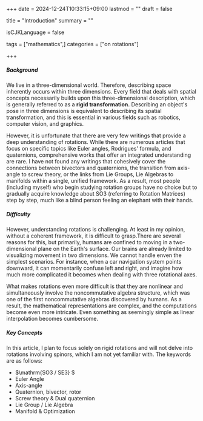 +++
date = 2024-12-24T10:33:15+09:00
lastmod = ""
draft = false

title = "Introduction"
summary = ""

isCJKLanguage = false

tags = ["mathematics",]
categories = ["on rotations"]

+++

##### Background

We live in a three-dimensional world. Therefore, describing space inherently occurs within three dimensions. Every field that deals with spatial concepts necessarily builds upon this three-dimensional description, which is generally referred to as a **rigid transformation.** Describing an object's pose in three dimensions is equivalent to describing its spatial transformation, and this is essential in various fields such as robotics, computer vision, and graphics.

However, it is unfortunate that there are very few writings that provide a deep understanding of rotations. While there are numerous articles that focus on specific topics like Euler angles, Rodrigues' formula, and quaternions, comprehensive works that offer an integrated understanding are rare. I have not found any writings that cohesively cover the connections between bivectors and quaternions, the transition from axis-angle to screw theory, or the links from Lie Groups, Lie Algebras to manifolds within a single, unified framework. As a result, most people (including myself) who begin studying rotation groups have no choice but to gradually acquire knowledge about $\mathrm{SO3}$ (referring to Rotation Matrices) step by step, much like a blind person feeling an elephant with their hands.

##### Difficulty    

However, understanding rotations is challenging. At least in my opinion, without a coherent framework, it is difficult to grasp.There are several reasons for this, but primarily, humans are confined to moving in a two-dimensional plane on the Earth's surface. Our brains are already limited to visualizing movement in two dimensions. We cannot handle enven the simplest scenarios. For instance, when a car navigation system points downward, it can momentarily confuse left and right, and imagine how much more complicated it becomes when dealing with three rotational axes.

What makes rotations even more difficult is that they are nonlinear and simultaneously involve the noncommutative algebra structure, which was one of the first noncommutative algebras discovered by humans. As a result, the mathematical representations are complex, and the computations become even more intricate. Even something as seemingly simple as linear interpolation becomes cumbersome.

##### Key Concepts

In this article, I plan to focus solely on rigid rotations and will not delve into rotations involving spinors, which I am not yet familiar with. The keywords are as follows:

- $\mathrm{SO3 / SE3} $
- Euler Angle
- Axis-angle
- Quaternion, bivector, rotor
- Screw theory & Dual quaternion
- Lie Group / Lie Algebra
- Manifold & Optimization
